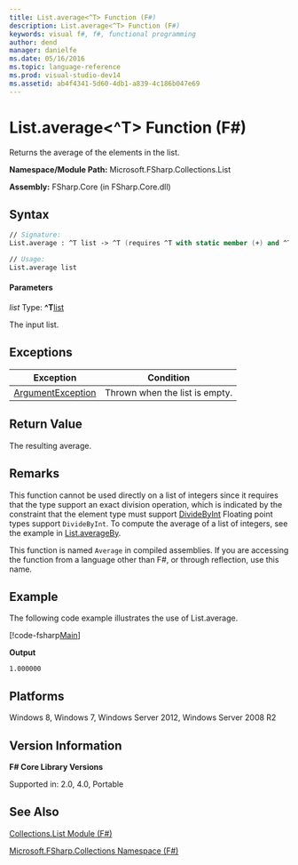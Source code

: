 ```yaml
---
title: List.average<^T> Function (F#)
description: List.average<^T> Function (F#)
keywords: visual f#, f#, functional programming
author: dend
manager: danielfe
ms.date: 05/16/2016
ms.topic: language-reference
ms.prod: visual-studio-dev14
ms.assetid: ab4f4341-5d60-4db1-a839-4c186b047e69 
---
```


# List.average<^T> Function (F#)

Returns the average of the elements in the list.

**Namespace/Module Path:** Microsoft.FSharp.Collections.List

**Assembly:** FSharp.Core (in FSharp.Core.dll)


## Syntax

```fsharp
// Signature:
List.average : ^T list -> ^T (requires ^T with static member (+) and ^T with static member DivideByInt and ^T with static member Zero)

// Usage:
List.average list
```

#### Parameters
*list*
Type: **^T**[list](https://msdn.microsoft.com/library/c627b668-477b-4409-91ed-06d7f1b3e4a7)


The input list.

## Exceptions

|Exception|Condition|
|----|----|
|[ArgumentException](https://msdn.microsoft.com/library/system.argumentexception.aspx)|Thrown when the list is empty.|

## Return Value

The resulting average.

## Remarks
This function cannot be used directly on a list of integers since it requires that the type support an exact division operation, which is indicated by the constraint that the element type must support [DivideByInt](https://msdn.microsoft.com/library/24b70b03-c9fb-4edf-b04e-c9d8355fe1ca) Floating point types support `DivideByInt`. To compute the average of a list of integers, see the example in [List.averageBy](https://msdn.microsoft.com/library/936cc9ec-62af-464d-8726-7999c2f48403).

This function is named `Average` in compiled assemblies. If you are accessing the function from a language other than F#, or through reflection, use this name.

## Example

The following code example illustrates the use of List.average.

[!code-fsharp[Main](snippets/fslists/snippet111.fs)]

**Output**

```
1.000000
```

## Platforms
Windows 8, Windows 7, Windows Server 2012, Windows Server 2008 R2

## Version Information
**F# Core Library Versions**

Supported in: 2.0, 4.0, Portable


## See Also
[Collections.List Module &#40;F&#35;&#41;](Collections.List-Module-%5BFSharp%5D.md)

[Microsoft.FSharp.Collections Namespace &#40;F&#35;&#41;](Microsoft.FSharp.Collections-Namespace-%5BFSharp%5D.md)
